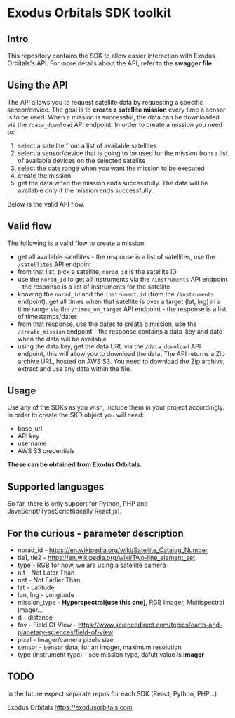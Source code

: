 # Exodus Orbitals SDK toolkit

## Intro
This repository contains the SDK to allow easier interaction with Exodus Orbitals's API. For more details about the API, refer to the **swagger file**.

## Using the API
The API allows you to request satellite data by requesting a specific sensor/device. The goal is to **create a satellite mission** every time a sensor is to be used. 
When a mission is successful, the data can be downloaded via the ```/data_download``` API endpoint.
In order to create a mission you need to: 
1. select a satellite from a list of available satellites
2. select a sensor/device that is going to be used for the mission from a list of available devices on the selected satellite
3. select the date range when you want the mission to be executed
4. create the mission
5. get the data when the mission ends successfully. The data will be available only if the mission ends successfully.

Below is the valid API flow.

## Valid flow
The following is a valid flow to create a mission:
- get all available satellites - the response is a list of satellites, use the ```/satellites``` API endpoint
- from that list, pick a satellite, ```norad_id``` is the satellite ID
- use the ```norad_id``` to get all instruments via the ```/instruments``` API endpoint  - the response is a list of instruments for the satellite
- knowing the ```norad_id``` and the ```instrument.id``` (from the ```/instruments``` endpoint), get all times when that satellite is over a target (lat, lng) in a time range via the ```/times_on_target``` API endpoint - the response is a list of timestamps/dates
- from that response, use the dates to create a mission, use the ```/create_mission``` endpoint - the response contains a data_key and date when the data will be available
- using the data key, get the data URL via the ```/data_download``` API endpoint, this will allow you to download the data. The API returns a Zip archive URL, hosted on AWS S3. You need to download the Zip archive, extract and use any data within the file.

## Usage
Use any of the SDKs as you wish, include them in your project accordingly.
In order to create the SKD object you will need:
- base_url
- API key
- username
- AWS S3 credentials

**These can be obtained from Exodus Orbitals.**

## Supported languages
So far, there is only support for Python, PHP and JavaScript/TypeScript(ideally React.js). 


## For the curious - parameter description

- norad_id - https://en.wikipedia.org/wiki/Satellite_Catalog_Number
- tle1, tle2 - https://en.wikipedia.org/wiki/Two-line_element_set
- type - RGB for now, we are using a satellite camera
- nlt - Not Later Than
- net - Not Earlier Than
- lat - Latitude
- lon, lng - Longitude
- mission_type - **Hyperspectral(use this one)**, RGB Imager, Multispectral Imager...
- d - distance
- fov - Field Of View - https://www.sciencedirect.com/topics/earth-and-planetary-sciences/field-of-view
- pixel - Imager/camera pixels size
- sensor - sensor data, for an imager, maximum resolution
- type (instrument type) - see mission type, dafult value is **imager**



## TODO
In the future expect separate repos for each SDK (React, Python, PHP...)

Exodus Orbitals
https://exodusorbitals.com
